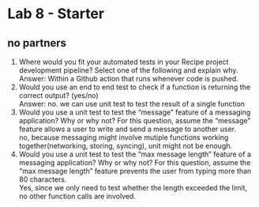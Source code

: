 # Lab 8 - Starter

## no partners

1) Where would you fit your automated tests in your Recipe project development pipeline? Select one of the following and explain why. <br> Answer: Within a Github action that runs whenever code is pushed.
2) Would you use an end to end test to check if a function is returning the correct output? (yes/no)<br> Answer: no. we can use unit test to test the result of a single function
3) Would you use a unit test to test the “message” feature of a messaging application? Why or why not? For this question, assume the “message” feature allows a user to write and send a message to another user.<br> no, because messaging might involve mutiple functions working together(networking, storing, syncing), unit might not be enough.
4)  Would you use a unit test to test the “max message length” feature of a messaging application? Why or why not? For this question, assume the “max message length” feature prevents the user from typing more than 80 characters. <br> Yes, since we only need to test whether the length exceeded the limit, no other function calls are involved.

